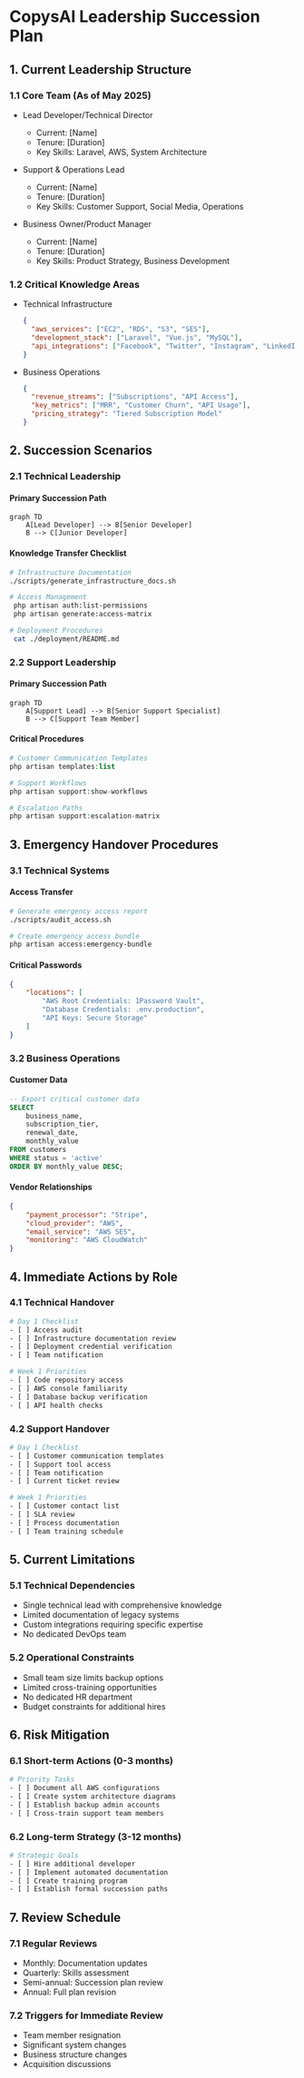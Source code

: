 # CopysAI Leadership Succession Plan

## 1. Current Leadership Structure

### 1.1 Core Team (As of May 2025)
- Lead Developer/Technical Director
  - Current: [Name]
  - Tenure: [Duration]
  - Key Skills: Laravel, AWS, System Architecture

- Support & Operations Lead
  - Current: [Name]
  - Tenure: [Duration]
  - Key Skills: Customer Support, Social Media, Operations

- Business Owner/Product Manager
  - Current: [Name]
  - Tenure: [Duration]
  - Key Skills: Product Strategy, Business Development

### 1.2 Critical Knowledge Areas
- Technical Infrastructure
  ```json
  {
    "aws_services": ["EC2", "RDS", "S3", "SES"],
    "development_stack": ["Laravel", "Vue.js", "MySQL"],
    "api_integrations": ["Facebook", "Twitter", "Instagram", "LinkedIn"]
  }
  ```

- Business Operations
  ```json
  {
    "revenue_streams": ["Subscriptions", "API Access"],
    "key_metrics": ["MRR", "Customer Churn", "API Usage"],
    "pricing_strategy": "Tiered Subscription Model"
  }
  ```

## 2. Succession Scenarios

### 2.1 Technical Leadership

#### Primary Succession Path
```mermaid
graph TD
    A[Lead Developer] --> B[Senior Developer]
    B --> C[Junior Developer]
```

#### Knowledge Transfer Checklist
```bash
# Infrastructure Documentation
./scripts/generate_infrastructure_docs.sh

# Access Management
 php artisan auth:list-permissions
 php artisan generate:access-matrix

# Deployment Procedures
 cat ./deployment/README.md
```

### 2.2 Support Leadership

#### Primary Succession Path
```mermaid
graph TD
    A[Support Lead] --> B[Senior Support Specialist]
    B --> C[Support Team Member]
```

#### Critical Procedures
```php
# Customer Communication Templates
php artisan templates:list

# Support Workflows
php artisan support:show-workflows

# Escalation Paths
php artisan support:escalation-matrix
```

## 3. Emergency Handover Procedures

### 3.1 Technical Systems

#### Access Transfer
```bash
# Generate emergency access report
./scripts/audit_access.sh

# Create emergency access bundle
php artisan access:emergency-bundle
```

#### Critical Passwords
```json
{
    "locations": [
        "AWS Root Credentials: 1Password Vault",
        "Database Credentials: .env.production",
        "API Keys: Secure Storage"
    ]
}
```

### 3.2 Business Operations

#### Customer Data
```sql
-- Export critical customer data
SELECT 
    business_name,
    subscription_tier,
    renewal_date,
    monthly_value
FROM customers
WHERE status = 'active'
ORDER BY monthly_value DESC;
```

#### Vendor Relationships
```json
{
    "payment_processor": "Stripe",
    "cloud_provider": "AWS",
    "email_service": "AWS SES",
    "monitoring": "AWS CloudWatch"
}
```

## 4. Immediate Actions by Role

### 4.1 Technical Handover
```bash
# Day 1 Checklist
- [ ] Access audit
- [ ] Infrastructure documentation review
- [ ] Deployment credential verification
- [ ] Team notification

# Week 1 Priorities
- [ ] Code repository access
- [ ] AWS console familiarity
- [ ] Database backup verification
- [ ] API health checks
```

### 4.2 Support Handover
```bash
# Day 1 Checklist
- [ ] Customer communication templates
- [ ] Support tool access
- [ ] Team notification
- [ ] Current ticket review

# Week 1 Priorities
- [ ] Customer contact list
- [ ] SLA review
- [ ] Process documentation
- [ ] Team training schedule
```

## 5. Current Limitations

### 5.1 Technical Dependencies
- Single technical lead with comprehensive knowledge
- Limited documentation of legacy systems
- Custom integrations requiring specific expertise
- No dedicated DevOps team

### 5.2 Operational Constraints
- Small team size limits backup options
- Limited cross-training opportunities
- No dedicated HR department
- Budget constraints for additional hires

## 6. Risk Mitigation

### 6.1 Short-term Actions (0-3 months)
```bash
# Priority Tasks
- [ ] Document all AWS configurations
- [ ] Create system architecture diagrams
- [ ] Establish backup admin accounts
- [ ] Cross-train support team members
```

### 6.2 Long-term Strategy (3-12 months)
```bash
# Strategic Goals
- [ ] Hire additional developer
- [ ] Implement automated documentation
- [ ] Create training program
- [ ] Establish formal succession paths
```

## 7. Review Schedule

### 7.1 Regular Reviews
- Monthly: Documentation updates
- Quarterly: Skills assessment
- Semi-annual: Succession plan review
- Annual: Full plan revision

### 7.2 Triggers for Immediate Review
- Team member resignation
- Significant system changes
- Business structure changes
- Acquisition discussions
